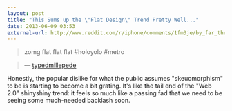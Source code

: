 ```yaml
---
layout: post
title: "This Sums up the \"Flat Design\" Trend Pretty Well..."
date: 2013-06-09 03:53
external-url: http://www.reddit.com/r/iphone/comments/1fm3je/by_far_the_best_looking_ios_music_app_concept_i/cabmlxu
---
```

>zomg flat flat flat #holoyolo #metro

>— [typedmillepede](http://www.reddit.com/r/iphone/comments/1fm3je/by_far_the_best_looking_ios_music_app_concept_i/cabmlxu)

Honestly, the popular dislike for what the public assumes "skeuomorphism" to be is starting to become a bit grating. It's like the tail end of the "Web 2.0" shinyshiny trend: it feels so much like a passing fad that we need to be seeing some much-needed backlash soon.